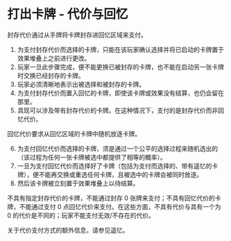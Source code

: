 # 打出卡牌 - 代价与回忆

封存代价通过从手牌将卡牌封存进回忆区域来支付。

1. 为支付封存代价而选择的卡牌，只能在该玩家确认选择并将已启动的卡牌置于效果堆叠上之前进行更改。
2. 玩家一旦此步骤完成，便不能更换已被封存的卡牌，也不能在启动另一张卡牌时交换已经封存的卡牌。
3. 玩家必须清晰地表示出被选择和被封存的卡牌。
4. 为支付封存代价而置入回忆的卡牌，即使该卡牌或效果没有结算，也仍会留在那里。
5. 具现可以涉及带有封存代价的卡牌。在这种情况下，支付的是封存代价而非回忆代价。

回忆代价要求从回忆区域的卡牌中随机放逐卡牌。

6. 为支付回忆代价而选择的卡牌，须是通过一个公平的选择过程来随机选出的（该过程为任何一张卡牌被选中都提供了相等的概率）。
7. 一旦为支付回忆代价而选择好了卡牌（包括为支付而选择的、带有遥忆的卡牌），便不能再交换或重选任何卡牌，且被选中的卡牌会被同时放逐。
8. 然后该卡牌被立刻置于效果堆叠上以待结算。

不具有指定封存代价的卡牌，不能通过封存 0 张牌来支付；不具有回忆代价的卡牌，不能通过支付 0 点回忆代价来支付。在这些方面，不具有代价与具有一个为 0 的代价是不同的；玩家不能支付无效/不存在的代价。

关于代价支付方式的额外信息，请参见遥忆。
